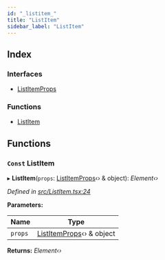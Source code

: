 ```yaml
---
id: "_listitem_"
title: "ListItem"
sidebar_label: "ListItem"
---
```


## Index

### Interfaces

* [ListItemProps](../interfaces/_listitem_.listitemprops.md)

### Functions

* [ListItem](_listitem_.md#const-listitem)

## Functions

### `Const` ListItem

▸ **ListItem**(`props`: [ListItemProps](../interfaces/_listitem_.listitemprops.md)‹› & object): *Element‹›*

*Defined in [src/ListItem.tsx:24](https://github.com/tarojsx/ui/blob/bc31158/src/ListItem.tsx#L24)*

**Parameters:**

Name | Type |
------ | ------ |
`props` | [ListItemProps](../interfaces/_listitem_.listitemprops.md)‹› & object |

**Returns:** *Element‹›*
